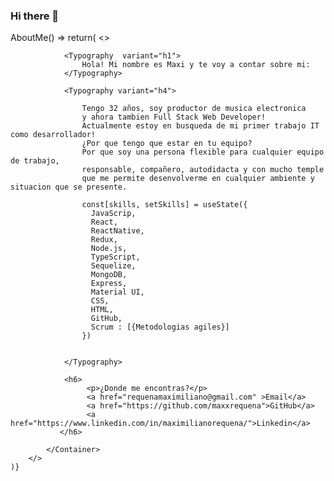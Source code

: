 ### Hi there 👋





AboutMe() =>
    return(
        <>
            <Container>
    
                <Typography  variant="h1">
                    Hola! Mi nombre es Maxi y te voy a contar sobre mi:
                </Typography>
    
                <Typography variant="h4">
                    
                    Tengo 32 años, soy productor de musica electronica 
                    y ahora tambien Full Stack Web Developer!
                    Actualmente estoy en busqueda de mi primer trabajo IT como desarrollador!
                    ¿Por que tengo que estar en tu equipo?
                    Por que soy una persona flexible para cualquier equipo de trabajo, 
                    responsable, compañero, autodidacta y con mucho temple 
                    que me permite desenvolverme en cualquier ambiente y situacion que se presente. 

                    const[skills, setSkills] = useState({
                      JavaScrip,
                      React,
                      ReactNative,
                      Redux,
                      Node.js,
                      TypeScript,
                      Sequelize,
                      MongoDB, 
                      Express,
                      Material UI,
                      CSS,
                      HTML,
                      GitHub,
                      Scrum : [{Metodologias agiles}]
                    }) 
                    

                </Typography>
                   
                <h6>
                     <p>¿Donde me encontras?</p>
                     <a href="requenamaximiliano@gmail.com" >Email</a>
                     <a href="https://github.com/maxxrequena">GitHub</a>
                     <a href="https://www.linkedin.com/in/maximilianorequena/">Linkedin</a>
               </h6>
    
            </Container>
        </>
    )}

